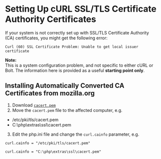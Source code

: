 Setting Up cURL SSL/TLS Certificate Authority Certificates
==========================================================

If your system is not correctly set up with SSL/TLS Certificate Authority (CA)
certificates, you might get the following error:

```
Curl (60) SSL Certificate Problem: Unable to get local issuer certificate
```

**Note:**  
This is a system configuration problem, and not specific to either cURL or Bolt.
The information here is provided as a useful **starting point only**.

Installing Automatically Converted CA Certificates from mozilla.org
-------------------------------------------------------------------

1. Download [`cacert.pem`](http://curl.haxx.se/ca/cacert.pem)
2. Move the `cacert.pem` file to the affected computer, e.g.
  * /etc/pki/tls/cacert.pem
  * C:\php\extras\ssl\cacert.pem
3. Edit the php.ini file and change the `curl.cainfo` parameter, e.g.

```
curl.cainfo = "/etc/pki/tls/cacert.pem"
```
 
```
curl.cainfo = "C:\php\extras\ssl\cacert.pem"
```
